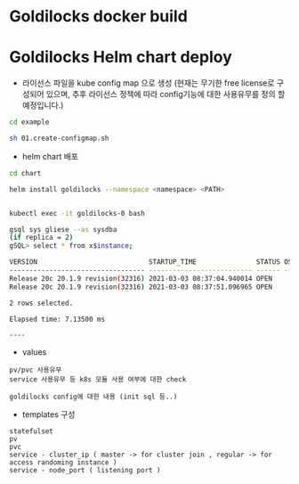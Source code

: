 # Goldilocks docker build 

# Goldilocks Helm chart deploy 

* 라이선스 파일을 kube config map 으로 생성  (현재는 무기한 free license로 구성되어 있으며, 추후 라이선스 정책에 따라 config기능에 대한 사용유무를 정의 할 예정입니다.)

```sh 
cd example 

sh 01.create-configmap.sh
```

* helm chart 배포 
```sh 
cd chart 

helm install goldilocks --namespace <namespace> <PATH>


kubectl exec -it goldilocks-0 bash 

gsql sys gliese --as sysdba
(if replica = 2)
gSQL> select * from x$instance;

VERSION                            STARTUP_TIME               STATUS OS_USER_ID IS_CLUSTER LOCAL_GROUP_ID LOCAL_MEMBER_ID LOCAL_MEMBER_NAME LOCAL_MEMBER_POSITION
---------------------------------- -------------------------- ------ ---------- ---------- -------------- --------------- ----------------- ---------------------
Release 20c 20.1.9 revision(32316) 2021-03-03 08:37:04.940014 OPEN         1000 TRUE                    1               1 GOLDILOCKS-0                          0
Release 20c 20.1.9 revision(32316) 2021-03-03 08:37:51.096965 OPEN         1000 TRUE                    1               2 GOLDILOCKS-1                          1

2 rows selected.

Elapsed time: 7.13500 ms 

----

```

* values
```
pv/pvc 사용유무
service 사용유무 등 k8s 모듈 사용 여부에 대한 check

goldilocks config에 대한 내용 (init sql 등..)

```

* templates 구성
```
statefulset 
pv
pvc
service - cluster_ip ( master -> for cluster join , regular -> for access randoming instance )
service - node_port ( listening port )

```
